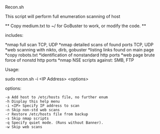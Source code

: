 Recon.sh 

This script will perform full enumeration scanning of host

** Copy medium.txt to ~/  for GoBuster to work, or modify the code. **

includes:

*nmap full scan TCP, UDP
*nmap detailed scans of found ports TCP, UDP
*web scanning with nikto, dirb, gobuster
*listing links found on main page
*copy robots.txt
*identification of nonstandard http ports 
*web page brute force of nonstd http ports
*nmap NSE scripts against: SMB, FTP

Usage:

sudo recon.sh -i \<IP Address\> \<options\>

options:

	-a Add host to /etc/hosts file, no further enum
	-h Display this help menu
	-i <IP>	Specify IP address to scan
	-n Skip non-std web scans
	-r Restore /etc/hosts file from backup
	-s Skip nmap scripts
	-q Specify quiet mode. (Runs without Banner).
	-w Skip web scans
  
 
